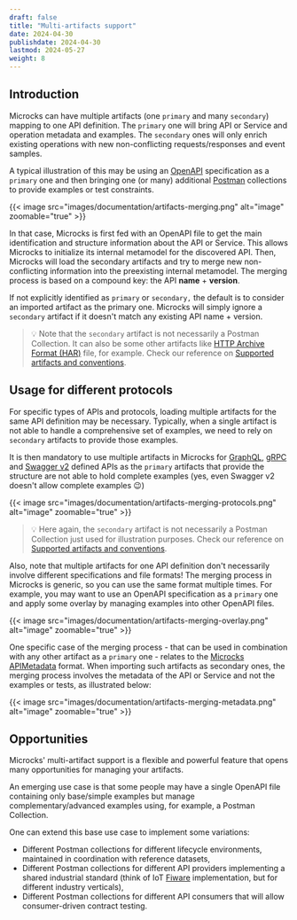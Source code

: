 ```yaml
---
draft: false
title: "Multi-artifacts support"
date: 2024-04-30
publishdate: 2024-04-30
lastmod: 2024-05-27
weight: 8
---
```


## Introduction

Microcks can have multiple artifacts (one `primary` and many `secondary`) mapping to one API definition. The `primary` one will bring API or Service and operation metadata and examples. The `secondary` ones will only enrich existing operations with new non-conflicting requests/responses and event samples.

A typical illustration of this may be using an [OpenAPI](https://www.openapis.org/) specification as a `primary` one and then bringing one (or many) additional [Postman](https://www.postman.com/collection/) collections to provide examples or test constraints.

{{< image src="images/documentation/artifacts-merging.png" alt="image" zoomable="true" >}}

In that case, Microcks is first fed with an OpenAPI file to get the main identification and structure information about the API or Service. This allows Microcks to initialize its internal metamodel for the discovered API. Then, Microcks will load the secondary artifacts and try to merge new non-conflicting information into the preexisting internal metamodel. The merging process is based on a compound key: the API **name** + **version**.

If not explicitly identified as `primary` or `secondary,` the default is to consider an imported artifact as the primary one. Microcks will simply ignore a `secondary` artifact if it doesn't match any existing API name + version.

> 💡 Note that the `secondary` artifact is not necessarily a Postman Collection. It can also be some other artifacts like [HTTP Archive Format (HAR)](https://w3c.github.io/web-performance/specs/HAR/Overview.html) file, for example. Check our reference on [Supported artifacts and conventions](/documentation/references/artifacts/).

## Usage for different protocols

For specific types of APIs and protocols, loading multiple artifacts for the same API definition may be necessary. Typically, when a single artifact is not able to handle a comprehensive set of examples, we need to rely on `secondary` artifacts to provide those examples. 

It is then mandatory to use multiple artifacts in Microcks for [GraphQL](https://graphql.org/), [gRPC](https://grpc.io/) and [Swagger v2](https://swagger.io/specification/v2/) defined APIs as the `primary` artifacts that provide the structure are not able to hold complete examples (yes, even Swagger v2 doesn't allow complete examples 😉)

{{< image src="images/documentation/artifacts-merging-protocols.png" alt="image" zoomable="true" >}}

> 💡 Here again, the `secondary` artifact is not necessarily a Postman Collection just used for illustration purposes. Check our reference on [Supported artifacts and conventions](/documentation/references/artifacts/).

Also, note that multiple artifacts for one API definition don't necessarily involve different specifications and file formats! The merging process in Microcks is generic, so you can use the same format multiple times. For example, you may want to use an OpenAPI specification as a `primary` one and apply some overlay by managing examples into other OpenAPI files.

{{< image src="images/documentation/artifacts-merging-overlay.png" alt="image" zoomable="true" >}}

One specific case of the merging process - that can be used in combination with any other artifact as a `primary` one - relates to the [Microcks APIMetadata](/documentation/references/metadada) format. When importing such artifacts as secondary ones, the merging process involves the metadata of the API or Service and not the examples or tests, as illustrated below:

{{< image src="images/documentation/artifacts-merging-metadata.png" alt="image" zoomable="true" >}}

## Opportunities

Microcks' multi-artifact support is a flexible and powerful feature that opens many opportunities for managing your artifacts.

An emerging use case is that some people may have a single OpenAPI file containing only base/simple examples but manage complementary/advanced examples using, for example, a Postman Collection.

One can extend this base use case to implement some variations:

* Different Postman collections for different lifecycle environments, maintained in coordination with reference datasets,
* Different Postman collections for different API providers implementing a shared industrial standard (think of IoT [Fiware](https://www.fiware.org/) implementation, but for different industry verticals),
* Different Postman collections for different API consumers that will allow consumer-driven contract testing.
